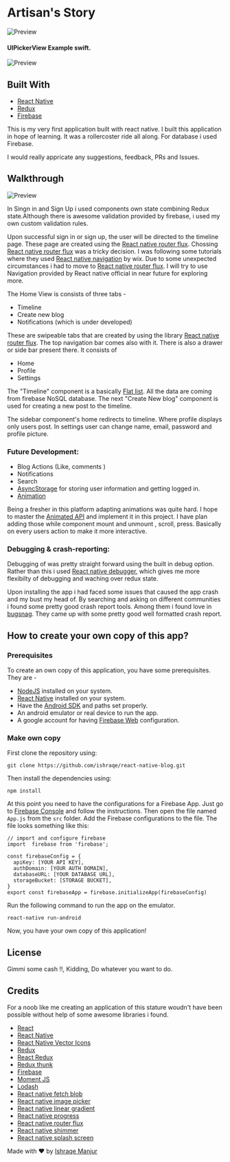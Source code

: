# Artisan's Story
![Preview](./src/assets/icon.png)

#### UIPickerView Example swift. 

![Preview](./src/assets/inCollage_20180212_202916674.jpg)

## Built With
 - [React Native](https://facebook.github.io/react-native/)
 - [Redux](https://github.com/reactjs/redux)
 - [Firebase](https://firebase.google.com/)

This is my very first application built with react native. I built this application in hope of learning. It was a rollercoster ride all along. 
For database i used Firebase. 

I would really appricate any suggestions, feedback, PRs and Issues.


## Walkthrough

![Preview](./src/assets/ezgif.com-video-to-gif.gif)

In Singn in and Sign Up i used components own state combining Redux state.Although there is awesome validation provided by  firebase, i used my own custom validation rules. 


Upon successful sign in or sign up, the user will be directed to the timeline page. These page are created using the [React native router flux](https://github.com/aksonov/react-native-router-flux). 
Chossing [React native router flux](https://github.com/aksonov/react-native-router-flux) was a tricky decision. I was following some tutorials where they used [React native navigation](https://github.com/wix/react-native-navigation) by wix. Due to some unexpected circumstances i had to move to [React native router flux](https://github.com/aksonov/react-native-router-flux).
I will try to use Navigation provided by React native official in near future for exploring more. 

The Home View is consists of three tabs -

 - Timeline
 - Create new blog
 - Notifications (which is under developed)

These are swipeable tabs that are created by using the library [React native router flux](https://github.com/aksonov/react-native-router-flux). 
The top navigation bar comes also with it. There is also a drawer or side bar present there.  It consists of

- Home
- Profile
- Settings

The "Timeline" component is a basically [Flat list](https://facebook.github.io/react-native/docs/flatlist.html).  All the data are coming from  firebase NoSQL database. 
The next "Create New blog" component is used for creating a new post to the timeline. 

The sidebar component's home redirects to timeline. Where profile displays only users post.
In settings user can change name, email, password and profile picture. 

### Future Development: 
 - Blog Actions (Like, comments )
 - Notifications 
 - Search
 - [AsyncStorage](https://facebook.github.io/react-native/docs/asyncstorage.html) for storing user information and getting logged in. 
 - [Animation](https://facebook.github.io/react-native/docs/animated.html) 
 
Being a fresher in this platform adapting animations was quite hard. I hope to master the [Animated API](https://facebook.github.io/react-native/docs/animated.html) and implement it in this project. I have plan adding those while component mount and unmount , scroll, press. Basically on every users action to make it more interactive.  

### Debugging & crash-reporting:

Debugging of was pretty straight forward using the built in debug option. Rather than this i used [React native debugger](https://github.com/jhen0409/react-native-debugger), which gives me more flexibilty of debugging and waching over redux state. 

Upon installing the app i had faced some issues that caused the app crash and my bust my head of. By searching and asking on different communities i found some pretty good crash report tools. Among them i found love in [bugsnag](https://www.bugsnag.com/). They came up with some pretty good well formatted crash report. 


## How to create your own copy of this app?
### Prerequisites
To create an own copy of this application, you have some prerequisites. They are -

 - [NodeJS](https://nodejs.org/en/) installed on your system.
 - [React Native](https://facebook.github.io/react-native/) installed on your system.
 - Have the [Android SDK](https://developer.android.com/studio/index.html) and paths set properly. 
 - An android emulator or real device to run the app.
 - A google account for having [Firebase Web](https://firebase.google.com/docs/web/setup) configuration.

### Make own copy
First clone the repository using:

    git clone https://github.com/ishraqe/react-native-blog.git

Then install the dependencies using:

    npm install

At this point you need to have the configurations for a Firebase App. Just go to [Firebase Console](https://firebase.google.com/docs/web/setup) and follow the instructions. Then open the file named `App.js` from the `src` folder. Add the Firebase configurations to the file. The file looks something like this:

    // import and configure firebase
    import  firebase from 'firebase';
    
    const firebaseConfig = {
      apiKey: [YOUR API KEY],
      authDomain: [YOUR AUTH DOMAIN],
      databaseURL: [YOUR DATABASE URL],
      storageBucket: [STORAGE BUCKET],
    }
    export const firebaseApp = firebase.initializeApp(firebaseConfig)

 Run the following command to run the app on the emulator.

    react-native run-android
Now, you have your own copy of this application!


## License
Gimmi some cash !!, Kidding, Do whatever you want to do.


## Credits
For a noob like me creating an application of this stature woudn't have been possible without help of some awesome libraries i found.   

 - [React](https://facebook.github.io/react/)
 - [React Native](https://facebook.github.io/react-native/)
 - [React Native Vector Icons](https://github.com/oblador/react-native-vector-icons)
 - [Redux](https://github.com/reactjs/redux)
 - [React Redux](https://github.com/reactjs/react-redux)
 - [Redux thunk](https://github.com/gaearon/redux-thunk)
 - [Firebase](https://firebase.google.com/)
 - [Moment JS](http://momentjs.com/)
 - [Lodash](https://lodash.com/)
 - [React native fetch blob](https://github.com/wkh237/react-native-fetch-blob)
 - [React native image picker](https://github.com/react-community/react-native-image-picker)
 - [React native linear gradient](https://github.com/react-native-community/react-native-linear-gradient) 
 - [React native progress](https://github.com/oblador/react-native-progress)
 - [React native router flux](https://github.com/aksonov/react-native-router-flux)
 - [React native shimmer](https://github.com/oblador/react-native-shimmer)
 - [React native splash screen](https://github.com/crazycodeboy/react-native-splash-screen)

Made with ♥ by [Ishraqe Manjur](https://twitter.com/ishraqe_manjur)
